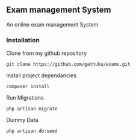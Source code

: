 ## Exam management System
An online exam management System

### Installation
Clone from my github repository
```
git clone https://github.com/gathuku/exams.git
```
Install project dependancies
```
composer install
```
Run Migrations
```
php artisan migrate
```
Dummy Data
```
php artisan db:seed
```
